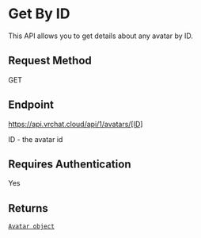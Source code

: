 # Get By ID

This API allows you to get details about any avatar by ID.

## Request Method
GET

## Endpoint
https://api.vrchat.cloud/api/1/avatars/[ID]

ID - the avatar id

## Requires Authentication
Yes

## Returns

[`Avatar object`](../API%20Objects/Avatar.md)

